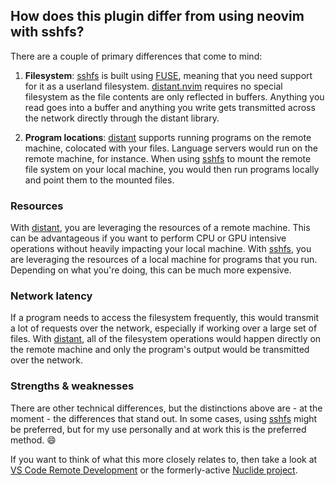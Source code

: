 ## How does this plugin differ from using neovim with sshfs?

There are a couple of primary differences that come to mind:

1. **Filesystem**: [sshfs][sshfs] is built using [FUSE][fuse], meaning that you
   need support for it as a userland filesystem. [distant.nvim][distant.nvim]
   requires no special filesystem as the file contents are only reflected in
   buffers. Anything you read goes into a buffer and anything you write gets
   transmitted across the network directly through the distant library.

2. **Program locations**: [distant][distant] supports running programs on the
   remote machine, colocated with your files. Language servers would run on the
   remote machine, for instance. When using [sshfs][sshfs] to mount the remote
   file system on your local machine, you would then run programs locally and
   point them to the mounted files.

### Resources

With [distant][distant], you are leveraging the resources of a remote machine.
This can be advantageous if you want to perform CPU or GPU intensive operations
without heavily impacting your local machine. With [sshfs][sshfs], you are
leveraging the resources of a local machine for programs that you run.
Depending on what you're doing, this can be much more expensive.

### Network latency

If a program needs to access the filesystem frequently, this would transmit a
lot of requests over the network, especially if working over a large set of
files. With [distant][distant], all of the filesystem operations would happen
directly on the remote machine and only the program's output would be
transmitted over the network.

### Strengths & weaknesses

There are other technical differences, but the distinctions above are - at the
moment - the differences that stand out. In some cases, using [sshfs][sshfs]
might be preferred, but for my use personally and at work this is the preferred
method. :smile:

If you want to think of what this more closely relates to, then take a look at
[VS Code Remote Development][vscode_remote] or the formerly-active [Nuclide
project][nuclide].

[distant]: https://github.com/chipsenkbeil/distant
[distant.nvim]: https://github.com/chipsenkbeil/distant.nvim
[fuse]: https://en.wikipedia.org/wiki/Filesystem_in_Userspace
[nuclide]: https://nuclide.io/
[sshfs]: https://en.wikipedia.org/wiki/SSHFS
[vscode_remote]: https://code.visualstudio.com/docs/remote/remote-overview
